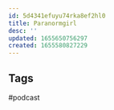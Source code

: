 ```yaml
---
id: 5d4341efuyu74rka8ef2hl0
title: Paranormgirl
desc: ''
updated: 1655650756297
created: 1655580827229
---
```


## Tags

#podcast
